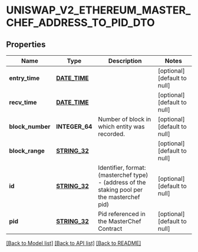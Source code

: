 # UNISWAP_V2_ETHEREUM_MASTER_CHEF_ADDRESS_TO_PID_DTO

## Properties
Name | Type | Description | Notes
------------ | ------------- | ------------- | -------------
**entry_time** | [**DATE_TIME**](DATE_TIME.md) |  | [optional] [default to null]
**recv_time** | [**DATE_TIME**](DATE_TIME.md) |  | [optional] [default to null]
**block_number** | **INTEGER_64** | Number of block in which entity was recorded. | [optional] [default to null]
**block_range** | [**STRING_32**](STRING_32.md) |  | [optional] [default to null]
**id** | [**STRING_32**](STRING_32.md) | Identifier, format: (masterchef type) - (address of the staking pool per the masterchef pid) | [optional] [default to null]
**pid** | [**STRING_32**](STRING_32.md) | Pid referenced in the MasterChef Contract | [optional] [default to null]

[[Back to Model list]](../README.md#documentation-for-models) [[Back to API list]](../README.md#documentation-for-api-endpoints) [[Back to README]](../README.md)


